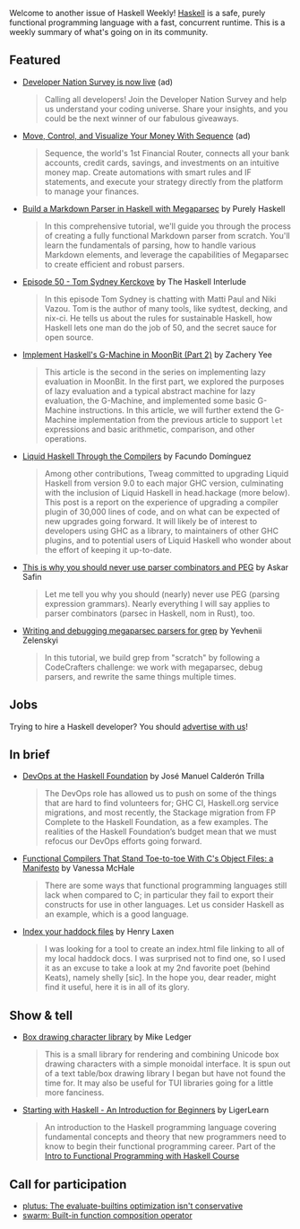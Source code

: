 Welcome to another issue of Haskell Weekly!
[Haskell](https://www.haskell.org) is a safe, purely functional programming language with a fast, concurrent runtime.
This is a weekly summary of what's going on in its community.

## Featured

<!-- Runs on June 6, 13, 20 & 27. Copy changes week to week. -->
- [Developer Nation Survey is now live](https://developereconomics.net/?member_id=haskell&utm_medium=nl_ad_1) (ad)
  > Calling all developers! Join the Developer Nation Survey and help us understand your coding universe. Share your insights, and you could be the next winner of our fabulous giveaways.

<!-- Runs only on Jue 6. -->
- [Move, Control, and Visualize Your Money With Sequence](https://go.getsequence.io/HASK) (ad)
  > Sequence, the world's 1st Financial Router, connects all your bank accounts, credit cards, savings, and investments on an intuitive money map. Create automations with smart rules and IF statements, and execute your strategy directly from the platform to manage your finances.

- [Build a Markdown Parser in Haskell with Megaparsec](https://www.youtube.com/watch?v=kxb_j75QSL4) by Purely Haskell
  > In this comprehensive tutorial, we'll guide you through the process of creating a fully functional Markdown parser from scratch. You'll learn the fundamentals of parsing, how to handle various Markdown elements, and leverage the capabilities of Megaparsec to create efficient and robust parsers.

- [Episode 50 - Tom Sydney Kerckove](https://haskell.foundation/podcast/50/) by The Haskell Interlude
  > In this episode Tom Sydney is chatting with Matti Paul and Niki Vazou. Tom is the author of many tools, like sydtest, decking, and nix-ci. He tells us about the rules for sustainable Haskell, how Haskell lets one man do the job of 50, and the secret sauce for open source.

- [Implement Haskell's G-Machine in MoonBit (Part 2)](https://dev.to/zachyee/implement-haskells-g-machine-in-moonbit-part-2-3e4a) by Zachery Yee
  > This article is the second in the series on implementing lazy evaluation in MoonBit. In the first part, we explored the purposes of lazy evaluation and a typical abstract machine for lazy evaluation, the G-Machine, and implemented some basic G-Machine instructions. In this article, we will further extend the G-Machine implementation from the previous article to support `let` expressions and basic arithmetic, comparison, and other operations.

- [Liquid Haskell Through the Compilers](https://www.tweag.io/blog/2024-05-30-lh-upgrades/) by Facundo Domínguez
  > Among other contributions, Tweag committed to upgrading Liquid Haskell from version 9.0 to each major GHC version, culminating with the inclusion of Liquid Haskell in head.hackage (more below). This post is a report on the experience of upgrading a compiler plugin of 30,000 lines of code, and on what can be expected of new upgrades going forward. It will likely be of interest to developers using GHC as a library, to maintainers of other GHC plugins, and to potential users of Liquid Haskell who wonder about the effort of keeping it up-to-date.

- [This is why you should never use parser combinators and PEG](https://safinaskar.writeas.com/this-is-why-you-should-never-use-parser-combinators-and-peg) by Askar Safin
  > Let me tell you why you should (nearly) never use PEG (parsing expression grammars). Nearly everything I will say applies to parser combinators (parsec in Haskell, nom in Rust), too.

- [Writing and debugging megaparsec parsers for grep](https://www.youtube.com/watch?v=Yzy2-X3TB9Q) by Yevhenii Zelenskyi
  > In this tutorial, we build grep from "scratch" by following a CodeCrafters challenge: we work with megaparsec, debug parsers, and rewrite the same things multiple times.

## Jobs

Trying to hire a Haskell developer?
You should [advertise with us](https://haskellweekly.news/advertising.html)!

## In brief

- [DevOps at the Haskell Foundation](https://discourse.haskell.org/t/devops-at-the-haskell-foundation/9654) by José Manuel Calderón Trilla
  > The DevOps role has allowed us to push on some of the things that are hard to find volunteers for; GHC CI, Haskell.org service migrations, and most recently, the Stackage migration from FP Complete to the Haskell Foundation, as a few examples. The realities of the Haskell Foundation’s budget mean that we must refocus our DevOps efforts going forward.

- [Functional Compilers That Stand Toe-to-toe With C's Object Files: a Manifesto](http://blog.vmchale.com/article/ffi) by Vanessa McHale
  > There are some ways that functional programming languages still lack when compared to C; in particular they fail to export their constructs for use in other languages. Let us consider Haskell as an example, which is a good language.

- [Index your haddock files](https://discourse.haskell.org/t/index-your-haddock-files/9672) by Henry Laxen
  > I was looking for a tool to create an index.html file linking to all of my local haddock docs. I was surprised not to find one, so I used it as an excuse to take a look at my 2nd favorite poet (behind Keats), namely shelly [sic]. In the hope you, dear reader, might find it useful, here it is in all of its glory.

## Show & tell

- [Box drawing character library](https://discourse.haskell.org/t/box-drawing-character-library/9689) by Mike Ledger
  > This is a small library for rendering and combining Unicode box drawing characters with a simple monoidal interface. It is spun out of a text table/box drawing library I began but have not found the time for. It may also be useful for TUI libraries going for a little more fanciness.

- [Starting with Haskell - An Introduction for Beginners](https://youtu.be/fGYf84aOSk4) by LigerLearn
  > An introduction to the Haskell programming language covering fundamental concepts and theory that new programmers need to know to begin their functional programming career. Part of the [Intro to Functional Programming with Haskell Course](https://www.youtube.com/playlist?list=PLMWwct3_kb-2xtOziG1gQYMVr691GadR4)

## Call for participation

- [plutus: The evaluate-builtins optimization isn't conservative](https://github.com/IntersectMBO/plutus/issues/6167)
- [swarm: Built-in function composition operator](https://github.com/swarm-game/swarm/issues/1904)
